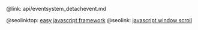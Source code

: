 @link: api/eventsystem_detachevent.md

@seolinktop: [easy javascript framework](https://webix.com)
@seolink: [javascript window scroll](https://webix.com/widget/scrollview/)